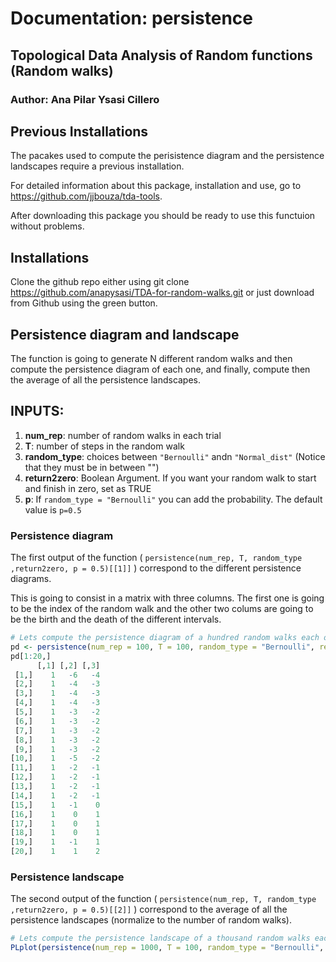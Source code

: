 # Documentation: persistence

## Topological Data Analysis of Random functions (Random walks)
### Author: Ana Pilar Ysasi Cillero 


## Previous Installations

The pacakes used to compute the perisistence diagram and the persistence landscapes require a previous installation. 

For detailed information about this package, installation and use, go to <https://github.com/jjbouza/tda-tools>.

After downloading this package you should be ready to use this functuion without problems.


## Installations

Clone the github repo either using git clone <https://github.com/anapysasi/TDA-for-random-walks.git> or just download from Github using the green button.


## Persistence diagram and landscape

The function is going to generate N different random walks and then compute the persistence diagram of each one, and finally, compute then the average of all the persistence landscapes.

## INPUTS:

1. __num_rep__: number of random walks in each trial
2. __T__: number of steps in the random walk
3. __random_type__: choices between ```"Bernoulli"``` andn ```"Normal_dist"``` (Notice that they must be in between "")
4. __return2zero__: Boolean Argument. If you want your random walk to start and finish in zero, set as TRUE
5. __p__: If ```random_type = "Bernoulli"``` you can add the probability. The default value is ```p=0.5```


### Persistence diagram

The first output of the function ( ```persistence(num_rep, T, random_type ,return2zero, p = 0.5)[[1]]``` ) correspond to the different persistence diagrams. 

This is going to consist in a matrix with three columns. The first one is going to be the index of the random walk and the other two colums are going to be the birth and the death of the different intervals.

```R
# Lets compute the persistence diagram of a hundred random walks each one with a hundred step, with a Bernouilli distribution (p=0.5)
pd <- persistence(num_rep = 100, T = 100, random_type = "Bernoulli", return2zero = FALSE)[[1]]
pd[1:20,]
      [,1] [,2] [,3]
 [1,]    1   -6   -4
 [2,]    1   -4   -3
 [3,]    1   -4   -3
 [4,]    1   -4   -3
 [5,]    1   -3   -2
 [6,]    1   -3   -2
 [7,]    1   -3   -2
 [8,]    1   -3   -2
 [9,]    1   -3   -2
[10,]    1   -5   -2
[11,]    1   -2   -1
[12,]    1   -2   -1
[13,]    1   -2   -1
[14,]    1   -2   -1
[15,]    1   -1    0
[16,]    1    0    1
[17,]    1    0    1
[18,]    1    0    1
[19,]    1   -1    1
[20,]    1    1    2
```


### Persistence landscape

The second output of the function ( ```persistence(num_rep, T, random_type ,return2zero, p = 0.5)[[2]]``` ) correspond to the average of all the persistence landscapes (normalize to the number of random walks). 
```R
# Lets compute the persistence landscape of a thousand random walks each one with a hundred step, with a Bernouilli distribution (p=0.5)
PLplot(persistence(num_rep = 1000, T = 100, random_type = "Bernoulli", return2zero = FALSE)[[2]]) 
```
